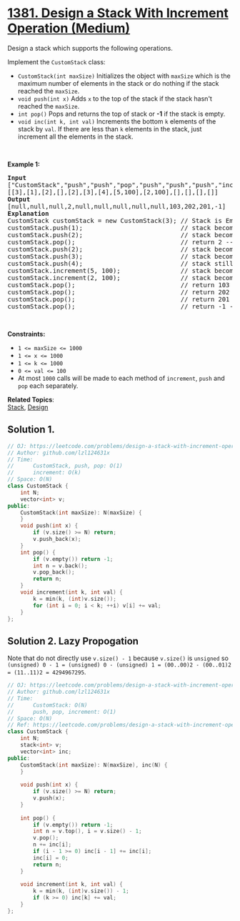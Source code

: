# [1381. Design a Stack With Increment Operation (Medium)](https://leetcode.com/problems/design-a-stack-with-increment-operation/)

<p>Design a stack which supports the following operations.</p>

<p>Implement the <code>CustomStack</code> class:</p>

<ul>
	<li><code>CustomStack(int maxSize)</code> Initializes the object with <code>maxSize</code> which is the maximum number of elements in the stack or do nothing if the stack reached the <code>maxSize</code>.</li>
	<li><code>void push(int x)</code>&nbsp;Adds <code>x</code> to the top of the stack if the stack hasn't reached the <code>maxSize</code>.</li>
	<li><code>int pop()</code>&nbsp;Pops and returns the top of stack or <strong>-1</strong> if the stack is empty.</li>
	<li><code>void inc(int k, int val)</code> Increments the bottom <code>k</code> elements of the stack by <code>val</code>. If there are less than <code>k</code> elements in the stack, just increment all the elements in the stack.</li>
</ul>

<p>&nbsp;</p>
<p><strong>Example 1:</strong></p>

<pre><strong>Input</strong>
["CustomStack","push","push","pop","push","push","push","increment","increment","pop","pop","pop","pop"]
[[3],[1],[2],[],[2],[3],[4],[5,100],[2,100],[],[],[],[]]
<strong>Output</strong>
[null,null,null,2,null,null,null,null,null,103,202,201,-1]
<strong>Explanation</strong>
CustomStack customStack = new CustomStack(3); // Stack is Empty []
customStack.push(1);                          // stack becomes [1]
customStack.push(2);                          // stack becomes [1, 2]
customStack.pop();                            // return 2 --&gt; Return top of the stack 2, stack becomes [1]
customStack.push(2);                          // stack becomes [1, 2]
customStack.push(3);                          // stack becomes [1, 2, 3]
customStack.push(4);                          // stack still [1, 2, 3], Don't add another elements as size is 4
customStack.increment(5, 100);                // stack becomes [101, 102, 103]
customStack.increment(2, 100);                // stack becomes [201, 202, 103]
customStack.pop();                            // return 103 --&gt; Return top of the stack 103, stack becomes [201, 202]
customStack.pop();                            // return 202 --&gt; Return top of the stack 102, stack becomes [201]
customStack.pop();                            // return 201 --&gt; Return top of the stack 101, stack becomes []
customStack.pop();                            // return -1 --&gt; Stack is empty return -1.
</pre>

<p>&nbsp;</p>
<p><strong>Constraints:</strong></p>

<ul>
	<li><code>1 &lt;= maxSize &lt;= 1000</code></li>
	<li><code>1 &lt;= x &lt;= 1000</code></li>
	<li><code>1 &lt;= k &lt;= 1000</code></li>
	<li><code>0 &lt;= val &lt;= 100</code></li>
	<li>At most&nbsp;<code>1000</code>&nbsp;calls will be made to each method of <code>increment</code>, <code>push</code> and <code>pop</code> each separately.</li>
</ul>

**Related Topics**:  
[Stack](https://leetcode.com/tag/stack/), [Design](https://leetcode.com/tag/design/)

## Solution 1.

```cpp
// OJ: https://leetcode.com/problems/design-a-stack-with-increment-operation/
// Author: github.com/lzl124631x
// Time:
//      CustomStack, push, pop: O(1)
//      increment: O(k)
// Space: O(N)
class CustomStack {
    int N;
    vector<int> v;
public:
    CustomStack(int maxSize): N(maxSize) {
    }
    void push(int x) {
        if (v.size() >= N) return;
        v.push_back(x);
    }
    int pop() {
        if (v.empty()) return -1;
        int n = v.back();
        v.pop_back();
        return n;
    }
    void increment(int k, int val) {
        k = min(k, (int)v.size());
        for (int i = 0; i < k; ++i) v[i] += val;
    }
};
```

## Solution 2. Lazy Propogation

Note that do not directly use `v.size() - 1` because `v.size()` is `unsigned` so `(unsigned) 0 - 1 = (unsigned) 0 - (unsigned) 1 = (00..00)2 - (00..01)2 = (11..11)2 = 4294967295`.

```cpp
// OJ: https://leetcode.com/problems/design-a-stack-with-increment-operation/
// Author: github.com/lzl124631x
// Time:
//      CustomStack: O(N)
//      push, pop, increment: O(1)
// Space: O(N)
// Ref: https://leetcode.com/problems/design-a-stack-with-increment-operation/discuss/539716/JavaC%2B%2BPython-Lazy-increment-O(1)
class CustomStack {
    int N;
    stack<int> v;
    vector<int> inc;
public:
    CustomStack(int maxSize): N(maxSize), inc(N) {
    }
    
    void push(int x) {
        if (v.size() >= N) return;
        v.push(x);
    }
    
    int pop() {
        if (v.empty()) return -1;
        int n = v.top(), i = v.size() - 1;
        v.pop();
        n += inc[i];
        if (i - 1 >= 0) inc[i - 1] += inc[i];
        inc[i] = 0;
        return n;
    }
    
    void increment(int k, int val) {
        k = min(k, (int)v.size()) - 1;
        if (k >= 0) inc[k] += val;
    }
};
```